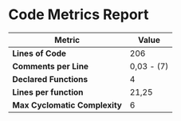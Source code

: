# Code Metrics Report

| Metric                          | Value       |
|---------------------------------|-------------|
| **Lines of Code**               | 206         |
| **Comments per Line**           | 0,03 - (7)  |
| **Declared Functions**          | 4           |
| **Lines per function**          | 21,25       |
| **Max Cyclomatic Complexity**   | 6           |

